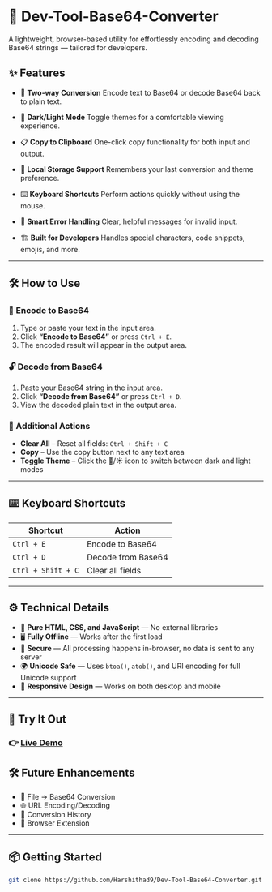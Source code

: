 # 🔧 Dev-Tool-Base64-Converter

A lightweight, browser-based utility for effortlessly encoding and decoding Base64 strings — tailored for developers.

## ✨ Features

* 🔄 **Two-way Conversion**
  Encode text to Base64 or decode Base64 back to plain text.

* 🌙 **Dark/Light Mode**
  Toggle themes for a comfortable viewing experience.

* 📋 **Copy to Clipboard**
  One-click copy functionality for both input and output.

* 💾 **Local Storage Support**
  Remembers your last conversion and theme preference.

* ⌨️ **Keyboard Shortcuts**
  Perform actions quickly without using the mouse.

* 🚨 **Smart Error Handling**
  Clear, helpful messages for invalid input.

* 🏗️ **Built for Developers**
  Handles special characters, code snippets, emojis, and more.

---

## 🛠️ How to Use

### 🔐 Encode to Base64

1. Type or paste your text in the input area.
2. Click **“Encode to Base64”** or press `Ctrl + E`.
3. The encoded result will appear in the output area.

### 🔓 Decode from Base64

1. Paste your Base64 string in the input area.
2. Click **“Decode from Base64”** or press `Ctrl + D`.
3. View the decoded plain text in the output area.

### 🔧 Additional Actions

* **Clear All** – Reset all fields: `Ctrl + Shift + C`
* **Copy** – Use the copy button next to any text area
* **Toggle Theme** – Click the 🌙/☀️ icon to switch between dark and light modes

---

## ⌨️ Keyboard Shortcuts

| Shortcut           | Action             |
| ------------------ | ------------------ |
| `Ctrl + E`         | Encode to Base64   |
| `Ctrl + D`         | Decode from Base64 |
| `Ctrl + Shift + C` | Clear all fields   |

---

## ⚙️ Technical Details

* 🧱 **Pure HTML, CSS, and JavaScript** — No external libraries
* 🖥️ **Fully Offline** — Works after the first load
* 🔐 **Secure** — All processing happens in-browser, no data is sent to any server
* 🌍 **Unicode Safe** — Uses `btoa()`, `atob()`, and URI encoding for full Unicode support
* 📱 **Responsive Design** — Works on both desktop and mobile

---

## 🚀 Try It Out

### 👉 [Live Demo](https://single-page-explainer.vercel.app)


## 🛠️ Future Enhancements

* 📁 File → Base64 Conversion
* 🌐 URL Encoding/Decoding
* 📜 Conversion History
* 🧩 Browser Extension

---

## 📦 Getting Started

```bash
git clone https://github.com/Harshithad9/Dev-Tool-Base64-Converter.git


